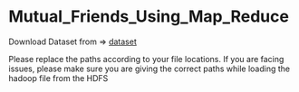 # Mutual_Friends_Using_Map_Reduce

Download Dataset from => [dataset](https://drive.google.com/file/d/1gC-mJaURYd-1Gu4ONqgE7Y-IaKTBOh59/view?usp=sharing)

Please replace the paths according to your file locations. If you are facing issues, please make sure you are giving the correct paths while loading the hadoop file from the HDFS
